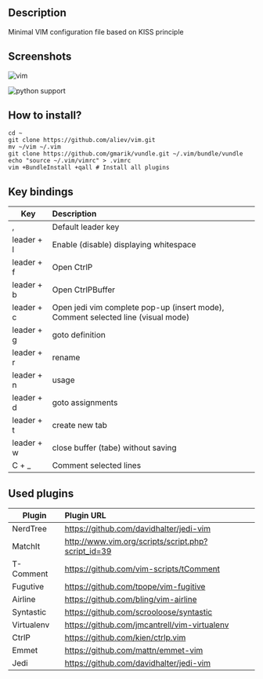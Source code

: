 ## Description

Minimal VIM configuration file based on KISS principle

## Screenshots

![vim](https://dl.dropboxusercontent.com/u/5837324/vim/vim.png "Vim")

![python support](https://dl.dropboxusercontent.com/u/5837324/vim/vim-python.png "Python support")

## How to install?

```
cd ~
git clone https://github.com/aliev/vim.git
mv ~/vim ~/.vim
git clone https://github.com/gmarik/vundle.git ~/.vim/bundle/vundle
echo "source ~/.vim/vimrc" > .vimrc
vim +BundleInstall +qall # Install all plugins
```

## Key bindings

| Key        | Description
| ---------- |:---------------------------------------------------------------
| ,          | Default leader key
| leader + l | Enable (disable) displaying whitespace
| leader + f | Open CtrlP
| leader + b | Open CtrlPBuffer
| leader + c | Open jedi vim complete pop-up (insert mode), Comment selected line (visual mode)
| leader + g | goto definition
| leader + r | rename
| leader + n | usage
| leader + d | goto assignments
| leader + t | create new tab
| leader + w | close buffer (tabe) without saving
| C + _      | Comment selected lines

## Used plugins

| Plugin     | Plugin URL
| ---------- |:--------------------
| NerdTree   | https://github.com/davidhalter/jedi-vim
| MatchIt    | http://www.vim.org/scripts/script.php?script_id=39
| T-Comment  | https://github.com/vim-scripts/tComment
| Fugutive   | https://github.com/tpope/vim-fugitive
| Airline    | https://github.com/bling/vim-airline
| Syntastic  | https://github.com/scrooloose/syntastic
| Virtualenv | https://github.com/jmcantrell/vim-virtualenv
| CtrlP      | https://github.com/kien/ctrlp.vim
| Emmet      | https://github.com/mattn/emmet-vim
| Jedi       | https://github.com/davidhalter/jedi-vim
